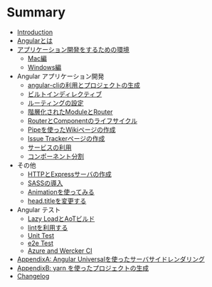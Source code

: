 # Summary

* [Introduction](README.md)
* [Angularとは](angularとは.md)
* [アプリケーション開発をするための環境](installation.md)
  * [Mac編](installation-mac.md)
  * [Windows編](installation-windows.md)
* Angular アプリケーション開発
  * [angular-cliの利用とプロジェクトの生成](angular-cli.md)
  * [ビルトインディレクティブ](ビルトインディレクティブ.md)
  * [ルーティングの設定](routing.md)
  * [階層化されたModuleとRouter](階層化されたmoduleとrouting.md)
  * [RouterとComponentのライフサイクル](ライフサイクル.md)
  * [Pipeを使ったWikiページの作成](pipeの利用.md)
  * [Issue Trackerページの作成](issue-trackerの作成.md)
  * [サービスの利用](service.md)
  * [コンポーネント分割](コンポーネント分割.md)
* その他
  * [HTTPとExpressサーバの作成](http.md)
  * [SASSの導入](sassの導入.md)
  * [Animationを使ってみる](animation.md)
  * [head.titleを変更する](titleを変更する.md)
* Angular テスト
  * [Lazy LoadとAoTビルド](lazy-load.md)
  * [lintを利用する](lintを利用する.md)
  * [Unit Test](unit-test.md)
  * [e2e Test](e2e-test.md)
  * [Azure and Wercker CI](azure-and-werker-ci.md)
* [AppendixA: Angular Universalを使ったサーバサイドレンダリング](サーバサイドレンダリング.md)
* [AppendixB: yarn を使ったプロジェクトの生成](yarn-を使ったプロジェクトの生成.md)
* [Changelog](changelog.md)
